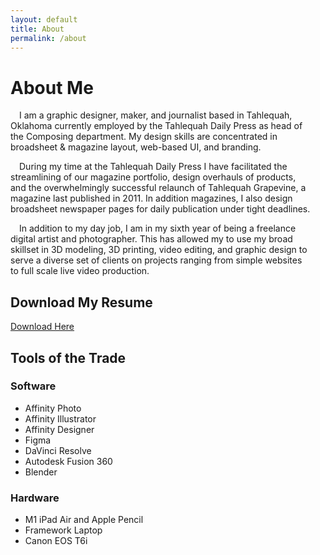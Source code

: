 ```yaml
---
layout: default
title: About
permalink: /about
---
```


<h1> About Me </h1>

<p style="max-width: 50vw; text-indent: 1em;">
I am a graphic designer, maker, and journalist based in Tahlequah, Oklahoma currently employed by the Tahlequah Daily Press as head of the Composing department. My design skills are concentrated in broadsheet & magazine layout, web-based UI, and branding.
</p>

<p style="max-width: 50vw; text-indent: 1em;">
During my time at the Tahlequah Daily Press I have facilitated the streamlining of our magazine portfolio, design overhauls of products, and the overwhelmingly successful relaunch of Tahlequah Grapevine, a magazine last published in 2011. In addition magazines, I also design broadsheet newspaper pages for daily publication under tight deadlines.
</p>

<p style="max-width: 50vw; text-indent: 1em;">
In addition to my day job, I am in my sixth year of being a freelance digital artist and photographer. This has allowed my to use my broad skillset in 3D modeling, 3D printing, video editing, and graphic design to serve a diverse set of clients on projects ranging from simple websites to full scale live video production.
</p>

<h2>Download My Resume</h2>

[Download Here](https://bigaouette.com/files/Resume_v4.8.pdf)   


<h2>Tools of the Trade</h2>

<h3>Software</h3>

<ul>
    <li>Affinity Photo</li>
    <li>Affinity Illustrator</li>
    <li>Affinity Designer</li>
    <li>Figma</li>
    <li>DaVinci Resolve</li>
    <li>Autodesk Fusion 360</li>
    <li>Blender</li>
</ul>

<h3>Hardware</h3>

<ul>
    <li>M1 iPad Air and Apple Pencil</li>
    <li>Framework Laptop</li>
    <li>Canon EOS T6i</li>
</ul>